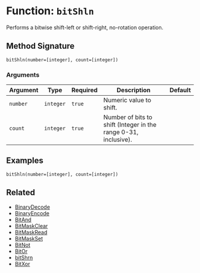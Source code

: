 [comment]: # (Note: This documentation is generated dynamically in the build process.  To modify the contents, change the javadoc on the _invoke method of the BIF class)

# Function: `bitShln`

Performs a bitwise shift-left or shift-right, no-rotation operation.

## Method Signature
```
bitShln(number=[integer], count=[integer])
```
### Arguments

| Argument | Type | Required | Description | Default |
|----------|------|----------|-------------|---------|
| `number` | `integer` | `true` | Numeric value to shift. |  |
| `count` | `integer` | `true` | Number of bits to shift (Integer in the range 0-31, inclusive). |  |

## Examples

```
bitShln(number=[integer], count=[integer])
```

## Related
  * [BinaryDecode](boxlang-language/reference/built-in-functions/BinaryDecode.md)
  * [BinaryEncode](boxlang-language/reference/built-in-functions/BinaryEncode.md)
  * [BitAnd](boxlang-language/reference/built-in-functions/BitAnd.md)
  * [BitMaskClear](boxlang-language/reference/built-in-functions/BitMaskClear.md)
  * [BitMaskRead](boxlang-language/reference/built-in-functions/BitMaskRead.md)
  * [BitMaskSet](boxlang-language/reference/built-in-functions/BitMaskSet.md)
  * [BitNot](boxlang-language/reference/built-in-functions/BitNot.md)
  * [BitOr](boxlang-language/reference/built-in-functions/BitOr.md)
  * [bitShrn](boxlang-language/reference/built-in-functions/bitShrn.md)
  * [BitXor](boxlang-language/reference/built-in-functions/BitXor.md)
